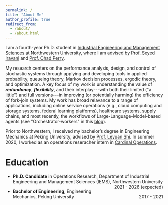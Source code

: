 ```yaml
---
permalink: /
title: "About Me"
author_profile: true
redirect_from: 
  - /about/
  - /about.html
---
```


I am a fourth-year Ph.D. student in [Industrial Engineering and Management Sciences](https://www.mccormick.northwestern.edu/industrial/) at Northwestern University, where I am advised by [Prof. Seyed Iravani](http://users.iems.northwestern.edu/~iravani/index.html) and [Prof. Ohad Perry](https://people.smu.edu/operry/homepage/). 

My research centers on the performance analysis, design, and control of stochastic systems through applying and developing tools in applied probability, queueing theory, Markov decision processes, ergodic theory, and optimization. A key focus of my work is understanding the value of ***redundancy***, ***flexibility***, and their interplay---with both their limited ("a little") and full versions---in improving (or potentially harming) the efficiency of fork-join systems. 
My work has broad relavance to a range of applications, including online service operations (e.g., cloud computing and storage systems, federal learning platforms), healthcare systems, supply chains, and most recently, the workflows of Large-Language-Model-based agents (see "Orchestrator-workers" in this [blog](https://www.anthropic.com/engineering/building-effective-agents)). 

Prior to Northwestern, I received my bachelor’s degree in Engineering Mechanics at Peking University, advised by [Prof. Leyuan Shi](https://directory.engr.wisc.edu/ie/Faculty/Shi_Leyuan/). In summer 2020, I worked as an operations reseracher intern in [Cardinal Operations](https://www.shanshu.ai).



# Education

- **Ph.D. Candidate** in Operations Research, Department of Industrial Engineering and Management Sciences (IEMS), Northwestern University <span style="float:right;"> 2021 - 2026 (expected) </span>
 
- **Bachelor of Engineering**, Engineering Mechanics, Peking University <span style="float:right;"> 2017 - 2021 </span>



